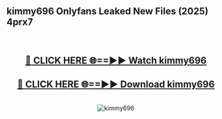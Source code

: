 <h2>kimmy696 Onlyfans Leaked New Files (2025) 4prx7</h2>
<br>
<div align="center">
<h2><a href="https://mediafiles.top/kimmy696&ref=git" rel="nofollow">🔴 CLICK HERE 🌐==►► Watch kimmy696</a></h2>
<h2><a href="https://mediafiles.top/kimmy696&ref=git" rel="nofollow">🔴 CLICK HERE 🌐==►► Download kimmy696</a></h2>
<br>
<a href="https://mediafiles.top/kimmy696&ref=git" rel="nofollow" data-target="animated-image.originalLink"><img src="https://i.ibb.co.com/xMMVF88/686577567.gif" alt="kimmy696" style="max-width: 100%; display: inline-block;" data-target="animated-image.originalImage"></a>
</div>
<br>
<br>